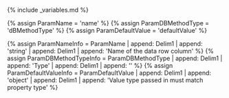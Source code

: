 {% include _variables.md %}

{% assign ParamName = 'name' %}
{% assign ParamDBMethodType = 'dBMethodType' %}
{% assign ParamDefaultValue = 'defaultValue' %}

{% assign ParamNameInfo = ParamName | append: Delim1 | append: 'string' | append: Delim1 | append: 'Name of the data row column' %}
{% assign ParamDBMethodTypeInfo = ParamDBMethodType | append: Delim1 | append: 'Type' | append: Delim1 | append: ''  %}
{% assign ParamDefaultValueInfo = ParamDefaultValue | append: Delim1 | append: 'object' | append: Delim1 | append: 'Value type passed in must match property type'  %}

